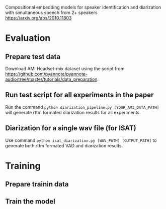 Compositional embedding models for speaker identification and diarization with simultaneous speech from 2+ speakers
https://arxiv.org/abs/2010.11803

# Evaluation

## Prepare test data 
Download AMI Headset-mix dataset using the script from https://github.com/pyannote/pyannote-audio/tree/master/tutorials/data_preparation.

## Run test script for all experiments in the paper
Run the command
`python diarization_pipeline.py [YOUR_AMI_DATA_PATH]`
will generate rttm formated diarization results for all experiments.

## Diarization for a single wav file (for ISAT)
Use command
`python isat_diarization.py [WAV_PATH] [OUTPUT_PATH]`
to generate both rttm formated VAD and diarization results.

# Training

## Prepare trainin data

## Train the model

